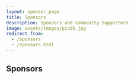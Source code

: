 ```yaml
---
layout: sponsor_page
title: Sponsors
description: Sponsors and Community Supporters
image: assets/images/pic05.jpg
redirect_from:
  - /sponsors
  - /sponsors.html
---
```


## Sponsors
<!-- <h1 style="color: #2a2f4a !important;">Sponsors</h1> 

<h1 style="color: #2a2f4a !important;">Platinum</h1>
<div class="row">
{% assign sponsors = site.sponsors | sort: 'weight' %}

{% for sponsor in sponsors %}
	{% if sponsor.status == '2018_platinum' %}
		<div class="3u" style="text-align:center;">
			<span class="image fit">
				<img src="{{ sponsor.img | prepend: site.baseurl | prepend: site.url }}" class="img-sponsor">
			</span>
		</div>
	{% endif %}
{% endfor %}
</div>

<hr>

## Past sponsors and partners 

<h1 style="color: #2a2f4a !important;">Past sponsors</h1>
<div class="row">
{% assign sponsors = site.sponsors | sort: 'weight' %}

{% for sponsor in sponsors %}
		<div class="2u" style="text-align:center;">
			<span class="image fit">
				<img src="{{ sponsor.img | prepend: site.baseurl | prepend: site.url }}" class="img-sponsor">
			</span>
		</div>
{% endfor %}

<hr> -->
